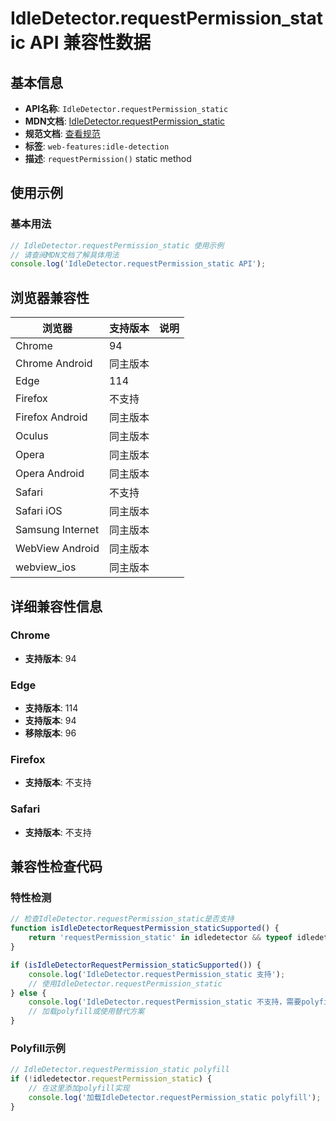 # IdleDetector.requestPermission_static API 兼容性数据

## 基本信息

- **API名称**: `IdleDetector.requestPermission_static`
- **MDN文档**: [IdleDetector.requestPermission_static](https://developer.mozilla.org/docs/Web/API/IdleDetector/requestPermission_static)
- **规范文档**: [查看规范](https://wicg.github.io/idle-detection/#api-idledetector-requestpermission)
- **标签**: `web-features:idle-detection`
- **描述**: `requestPermission()` static method

## 使用示例

### 基本用法

```javascript
// IdleDetector.requestPermission_static 使用示例
// 请查阅MDN文档了解具体用法
console.log('IdleDetector.requestPermission_static API');
```

## 浏览器兼容性

| 浏览器 | 支持版本 | 说明 |
|--------|----------|------|
| Chrome | 94 |  |
| Chrome Android | 同主版本 |  |
| Edge | 114 |  |
| Firefox | 不支持 |  |
| Firefox Android | 同主版本 |  |
| Oculus | 同主版本 |  |
| Opera | 同主版本 |  |
| Opera Android | 同主版本 |  |
| Safari | 不支持 |  |
| Safari iOS | 同主版本 |  |
| Samsung Internet | 同主版本 |  |
| WebView Android | 同主版本 |  |
| webview_ios | 同主版本 |  |

## 详细兼容性信息

### Chrome

- **支持版本**: 94

### Edge

- **支持版本**: 114
- **支持版本**: 94
- **移除版本**: 96

### Firefox

- **支持版本**: 不支持

### Safari

- **支持版本**: 不支持

## 兼容性检查代码

### 特性检测

```javascript
// 检查IdleDetector.requestPermission_static是否支持
function isIdleDetectorRequestPermission_staticSupported() {
    return 'requestPermission_static' in idledetector && typeof idledetector.requestPermission_static === 'function';
}

if (isIdleDetectorRequestPermission_staticSupported()) {
    console.log('IdleDetector.requestPermission_static 支持');
    // 使用IdleDetector.requestPermission_static
} else {
    console.log('IdleDetector.requestPermission_static 不支持，需要polyfill');
    // 加载polyfill或使用替代方案
}
```

### Polyfill示例

```javascript
// IdleDetector.requestPermission_static polyfill
if (!idledetector.requestPermission_static) {
    // 在这里添加polyfill实现
    console.log('加载IdleDetector.requestPermission_static polyfill');
}
```

